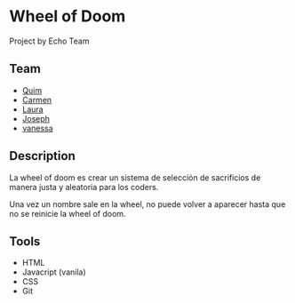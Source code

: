 # Wheel of Doom

Project by Echo Team

## Team

- [Quim](https://github.com/Quim79)
- [Carmen ](https://github.com/Carmenprz)
- [Laura](https://github.com/Nau-crc)
- [Joseph](https://github.com/JosephCrespin)
- [vanessa](https://github.com/Quim79)

## Description

La wheel of doom es crear un sistema de selección de sacrificios de manera justa y aleatoria para los coders.

Una vez un nombre sale en la wheel, no puede volver a aparecer hasta que no se reinicie la wheel of doom.

## Tools

- HTML
- Javacript (vanila)
- CSS
- Git

